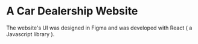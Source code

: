 <h1>A Car Dealership Website</h1>
<p>The website's UI was designed in Figma and was developed with React ( a Javascript library ).</p>
<!-- Will continue with the README.md --!>
